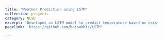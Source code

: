 ```yaml
---
title: "Weather Prediction using LSTM"
collection: projects
category: NCSU
excerpt: 'Developed an LSTM model to predict temperature based on existing weather patterns based on existing weather patterns of Delhi. This projected was intended as a method of understanding fundamentals of Neural Networks. The model was trained on data obtained from public database.'
pagelink: 'https://github.com/baisakhic/LSTM'

---
```



